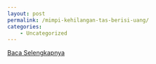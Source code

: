 ```yaml
---
layout: post
permalink: /mimpi-kehilangan-tas-berisi-uang/
categories:
    - Uncategorized
---
```


[Baca Selengkapnya](/02)